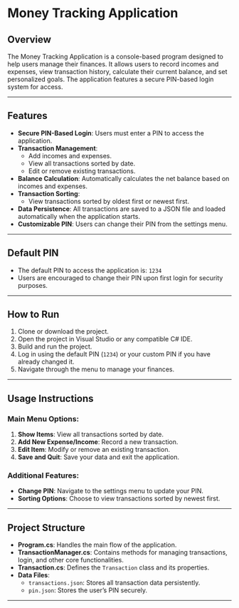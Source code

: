 # Money Tracking Application

## Overview
The Money Tracking Application is a console-based program designed to help users manage their finances. It allows users to record incomes and expenses, view transaction history, calculate their current balance, and set personalized goals. The application features a secure PIN-based login system for access.

---

## Features

- **Secure PIN-Based Login**: Users must enter a PIN to access the application.
- **Transaction Management**:
  - Add incomes and expenses.
  - View all transactions sorted by date.
  - Edit or remove existing transactions.
- **Balance Calculation**: Automatically calculates the net balance based on incomes and expenses.
- **Transaction Sorting**:
  - View transactions sorted by oldest first or newest first.
- **Data Persistence**: All transactions are saved to a JSON file and loaded automatically when the application starts.
- **Customizable PIN**: Users can change their PIN from the settings menu.

---

## Default PIN
- The default PIN to access the application is: `1234`
- Users are encouraged to change their PIN upon first login for security purposes.

---

## How to Run
1. Clone or download the project.
2. Open the project in Visual Studio or any compatible C# IDE.
3. Build and run the project.
4. Log in using the default PIN (`1234`) or your custom PIN if you have already changed it.
5. Navigate through the menu to manage your finances.

---

## Usage Instructions

### Main Menu Options:
1. **Show Items**: View all transactions sorted by date.
2. **Add New Expense/Income**: Record a new transaction.
3. **Edit Item**: Modify or remove an existing transaction.
4. **Save and Quit**: Save your data and exit the application.

### Additional Features:
- **Change PIN**: Navigate to the settings menu to update your PIN.
- **Sorting Options**: Choose to view transactions sorted by newest first.

---

## Project Structure
- **Program.cs**: Handles the main flow of the application.
- **TransactionManager.cs**: Contains methods for managing transactions, login, and other core functionalities.
- **Transaction.cs**: Defines the `Transaction` class and its properties.
- **Data Files**:
  - `transactions.json`: Stores all transaction data persistently.
  - `pin.json`: Stores the user’s PIN securely.

---



